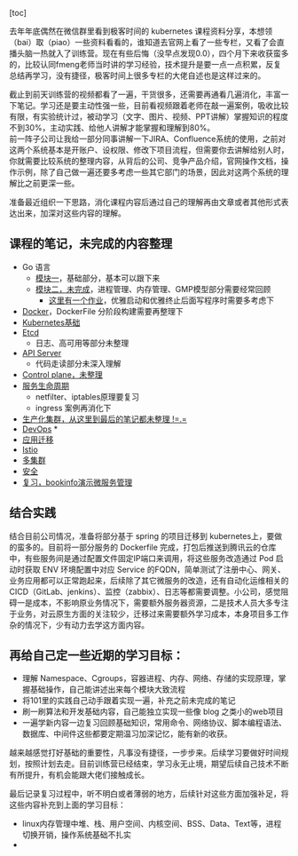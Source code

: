 [toc]

去年年底偶然在微信群里看到极客时间的 kubernetes 课程资料分享，本想领（bai）取（piao）一些资料看看的，谁知道去官网上看了一些专栏，又看了会直播头脑一热就入了训练营。现在有些后悔（没早点发现0.0），四个月下来收获蛮多的，比较认同fmeng老师当时讲的学习经验，技术提升是要一点一点积累，反复总结再学习，没有捷径，极客时间上很多专栏的大佬自述也是这样过来的。  

截止到前天训练营的视频都看了一遍，干货很多，还需要再通看几遍消化，丰富一下笔记。学习还是要主动性强一些，目前看视频跟着老师在敲一遍案例，吸收比较有限，有实验统计过，被动学习（文字、图片、视频、PPT讲解）掌握知识的程度不到30%，主动实践、给他人讲解才能掌握和理解到80%。  
前一阵子公司让我给一部分同事讲解一下JIRA、Confluence系统的使用，之前对这两个系统基本是开账户、设权限、修改下项目流程，但需要你去讲解给别人时，你就需要比较系统的整理内容，从背后的公司、竞争产品介绍，官网操作文档，操作示例，除了自己做一遍还要多考虑一些其它部门的场景，因此对这两个系统的理解比之前更深一些。  

准备最近组织一下思路，消化课程内容后通过自己的理解再由文章或者其他形式表达出来，加深对这些内容的理解。      


## 课程的笔记，未完成的内容整理
* Go 语言
  * [模块一](../module01_golang/M01_note.md)，基础部分，基本可以跟下来
  * [模块二，未完成](../module02_golang/M02_note.md)，进程管理、内存管理、GMP模型部分需要经常回顾
    * [这里有一个作业](../module02_golang/httpserver/main.go)，优雅启动和优雅终止后面写程序时需要多考虑下
* [Docker](../module03_docker/M03_note.md)，DockerFile 分阶段构建需要再整理下
* [Kubernetes基础](../module04_k8s_base/M04_note.md)
* [Etcd](../module05_etcd/M05_note.md)
  * 日志、高可用等部分未整理
* [API Server](../module06_apiserver/M06_note.md)
  * 代码走读部分未深入理解
* [Control plane，未整理](../module07_control-plane/M07_note.md)
* [服务生命周期](../module08_lifecycle_service/M08_note.md)
  * netfilter、iptables原理要复习
  * ingress 案例再消化下
* [生产化集群，从这里到最后的笔记都未整理 !=.= ](../module09_prod_cluster_manage/M09_note.md)
* [DevOps](../module10_devops/M10_note.md)
  * 
* [应用迁移](../module11_app_migration/M11_note.md)
* [Istio](../module12_istio/M12_note.md)
* [多集群](../module13_multi-cluster/M13_note.md)
* [安全](../module14_security/M14_note.md)
* [复习，bookinfo演示微服务管理](../module15_review/M15_note.md)



## 结合实践
结合目前公司情况，准备将部分基于 spring 的项目迁移到 kubernetes上，要做的蛮多的。目前将一部分服务的 Dockerfile 完成，打包后推送到腾讯云的仓库中，有些服务间是通过配置文件固定IP端口来调用，将这些服务改造通过 Pod 启动时获取 ENV 环境配置中对应 Service 的FQDN，简单测试了注册中心、网关、业务应用都可以正常跑起来，后续除了其它微服务的改造，还有自动化运维相关的CICD（GitLab、jenkins）、监控（zabbix）、日志等都需要调整。小公司，感觉阻碍一是成本，不影响原业务情况下，需要额外服务器资源，二是技术人员大多专注于业务，对云原生方面的关注较少，迁移过来需要额外学习成本，本身项目多工作杂的情况下，少有动力去学这方面内容。  


## 再给自己定一些近期的学习目标：
* 理解 Namespace、Cgroups，容器进程、内存、网络、存储的实现原理，掌握基础操作，自己能讲述出来每个模块大致流程
* 将101里的实践自己动手跟着实现一遍，补充之前未完成的笔记
* 刷一刷算法和开发基础内容，自己能独立实现一些像 blog 之类小的web项目
* 一遍学新内容一边复习回顾基础知识，常用命令、网络协议、脚本编程语法、数据库、中间件这些都要定期温习加深记忆，能有新的收获。


越来越感觉打好基础的重要性，凡事没有捷径，一步步来。后续学习要做好时间规划，按照计划去走。目前训练营已经结束，学习永无止境，期望后续自己技术不断有所提升，有机会能跟大佬们接触成长。  


最后记录复习过程中，听不明白或者薄弱的地方，后续针对这些方面加强补足，将这些内容补充到上面的学习目标：
* linux内存管理中堆、栈、用户空间、内核空间、BSS、Data、Text等，进程切换开销，操作系统基础不扎实
* 


